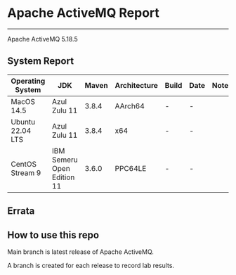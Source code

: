 # Apache ActiveMQ Report
--- 

Apache ActiveMQ 5.18.5

## System Report

| Operating System    | JDK       | Maven | Architecture | Build | Date  | Notes |
|---------------------|-----------|-------|--------------|-------|-------|-------|
| MacOS 14.5          | Azul Zulu 11   | 3.8.4 | AArch64      | - | - | |
| Ubuntu 22.04 LTS    | Azul Zulu 11   | 3.8.4 | x64      | - | - | |
| CentOS Stream 9     | IBM Semeru Open Edition 11 | 3.6.0 | PPC64LE      | - | - | |


## Errata


## How to use this repo

Main branch is latest release of Apache ActiveMQ.

A branch is created for each release to record lab results.
